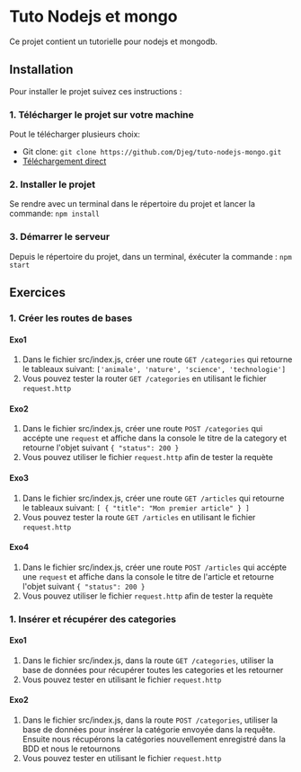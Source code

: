 # Tuto Nodejs et mongo

Ce projet contient un tutorielle pour nodejs et
mongodb.

## Installation

Pour installer le projet suivez ces instructions :

### 1. Télécharger le projet sur votre machine

Pout le télécharger plusieurs choix:

- Git clone: `git clone https://github.com/Djeg/tuto-nodejs-mongo.git`
- [Téléchargement direct](https://github.com/Djeg/tuto-nodejs-mongo/archive/refs/heads/master.zip)

### 2. Installer le projet

Se rendre avec un terminal dans le répertoire du projet
et lancer la commande: `npm install`

### 3. Démarrer le serveur

Depuis le répertoire du projet, dans un terminal, éxécuter
la commande : `npm start`

## Exercices

### 1. Créer les routes de bases

#### Exo1

1. Dans le fichier src/index.js, créer une route
   `GET /categories` qui retourne le tableaux suivant:
   `['animale', 'nature', 'science', 'technologie']`
2. Vous pouvez tester la router `GET /categories` en
   utilisant le fichier `request.http`

#### Exo2

1. Dans le fichier src/index.js, créer une route
   `POST /categories` qui accépte une `request` et
   affiche dans la console le titre de la category
   et retourne l'objet suivant `{ "status": 200 }`
2. Vous pouvez utiliser le fichier `request.http`
   afin de tester la requète

#### Exo3

1. Dans le fichier src/index.js, créer une route
   `GET /articles` qui retourne le tableaux suivant:
   `[ { "title": "Mon premier article" } ]`
2. Vous pouvez tester la route `GET /articles` en
   utilisant le fichier `request.http`

#### Exo4

1. Dans le fichier src/index.js, créer une route
   `POST /articles` qui accépte une `request` et
   affiche dans la console le titre de l'article
   et retourne l'objet suivant `{ "status": 200 }`
2. Vous pouvez utiliser le fichier `request.http`
   afin de tester la requète

### 1. Insérer et récupérer des categories

#### Exo1

1. Dans le fichier src/index.js, dans la route
   `GET /categories`, utiliser la base de données
   pour récupérer toutes les categories et les
   retourner
2. Vous pouvez tester en utilisant le fichier
   `request.http`

#### Exo2

1. Dans le fichier src/index.js, dans la route
   `POST /categories`, utiliser la base de données
   pour insérer la catégorie envoyée dans la requête.
   Ensuite nous récupérons la catégories nouvellement
   enregistré dans la BDD et nous le retournons
2. Vous pouvez tester en utilisant le fichier
   `request.http`
